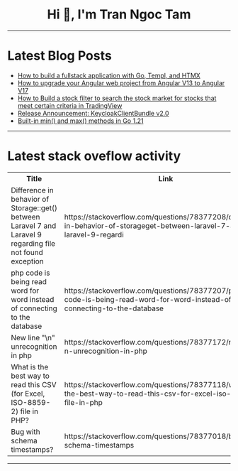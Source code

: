 <h1 align="center">Hi 👋, I'm Tran Ngoc Tam</h1>

---

# Latest Blog Posts 
<!-- BLOG-POST-LIST:START -->
- [How to build a fullstack application with Go, Templ, and HTMX](https://dev.to/hackmamba/how-to-build-a-fullstack-application-with-go-templ-and-htmx-4444)
- [How to upgrade your Angular web project from Angular V13 to Angular V17](https://dev.to/epakconsultant/how-to-upgrade-your-angular-web-project-from-angular-v13-to-angular-v17-3l5m)
- [How to Build a stock filter to search the stock market for stocks that meet certain criteria in TradingView](https://dev.to/epakconsultant/how-to-build-a-stock-filter-to-search-the-stock-market-for-stocks-that-meet-certain-criteria-in-tradingview-3h1)
- [Release Announcement: KeycloakClientBundle v2.0](https://dev.to/mainick/release-announcement-keycloakclientbundle-v20-3oga)
- [Built-in min&lpar;&rpar; and max&lpar;&rpar; methods in Go 1.21](https://dev.to/sw360cab/built-in-min-and-max-methods-in-go-121-24ph)
<!-- BLOG-POST-LIST:END -->

---

# Latest stack oveflow activity
<table>
  <tr><th>Title</th><th>Link</th></tr>
  <!-- STACKOVERFLOW:START --><tr><td>Difference in behavior of Storage::get&lpar;&rpar; between Laravel 7 and Laravel 9 regarding file not found exception</td><td>https://stackoverflow.com/questions/78377208/difference-in-behavior-of-storageget-between-laravel-7-and-laravel-9-regardi</td></tr><tr><td>php code is being read word for word instead of connecting to the database</td><td>https://stackoverflow.com/questions/78377207/php-code-is-being-read-word-for-word-instead-of-connecting-to-the-database</td></tr><tr><td>New line &quot;\n&quot; unrecognition in php</td><td>https://stackoverflow.com/questions/78377172/new-line-n-unrecognition-in-php</td></tr><tr><td>What is the best way to read this CSV &lpar;for Excel, ISO-8859-2&rpar; file in PHP?</td><td>https://stackoverflow.com/questions/78377118/what-is-the-best-way-to-read-this-csv-for-excel-iso-8859-2-file-in-php</td></tr><tr><td>Bug with schema timestamps?</td><td>https://stackoverflow.com/questions/78377018/bug-with-schema-timestamps</td></tr><!-- STACKOVERFLOW:END -->
</table>

---


